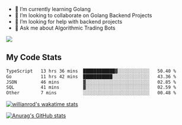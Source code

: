 
- 🌱 I’m currently learning Golang
- 👯 I’m looking to collaborate on Golang Backend Projects
- 🤔 I’m looking for help with backend projects
- 💬 Ask me about Algorithmic Trading Bots

![](https://github-profile-trophy.vercel.app/?username=kevinbarrero)

## My Code Stats

<!--START_SECTION:waka-->

```txt
TypeScript   13 hrs 36 mins  ████████████▓░░░░░░░░░░░░   50.40 %
Go           11 hrs 42 mins  ███████████░░░░░░░░░░░░░░   43.36 %
JSON         46 mins         ▓░░░░░░░░░░░░░░░░░░░░░░░░   02.85 %
SQL          41 mins         ▓░░░░░░░░░░░░░░░░░░░░░░░░   02.59 %
Other        7 mins          ░░░░░░░░░░░░░░░░░░░░░░░░░   00.48 %
```

<!--END_SECTION:waka-->

[![willianrod's wakatime stats](https://github-readme-stats.vercel.app/api/wakatime?username=holdandup&layout=compact&theme=react&custom_title=Wakatime%20All%20Time%20Stats&langs_count=8)](https://github.com/anuraghazra/github-readme-stats)

[![Anurag's GitHub stats](https://github-readme-stats.vercel.app/api?username=Kevinbarrero)](https://github.com/anuraghazra/github-readme-stats)




